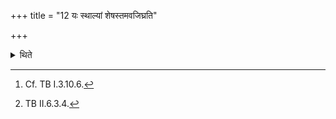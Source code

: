 +++
title = "12 यः स्थाल्यां शेषस्तमवजिघ्रति"

+++

<details><summary>थिते</summary>

12. He smells that rice-pap which remains in the pot[^1], with ye samānāh ....[^2]  

[^1]: Cf. TB I.3.10.6.  

[^2]: TB II.6.3.4.
</details>
